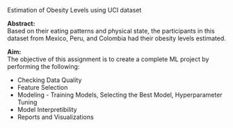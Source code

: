 Estimation of Obesity Levels using UCI dataset

**Abstract:**\
Based on their eating patterns and physical state, the participants in this dataset from Mexico, Peru, and Colombia had their obesity levels estimated.

**Aim:**\
The objective of this assignment is to create a complete ML project by performing the following:
* Checking Data Quality
* Feature Selection
* Modeling - Training Models, Selecting the Best Model, Hyperparameter Tuning
* Model Interpretibility
* Reports and Visualizations
